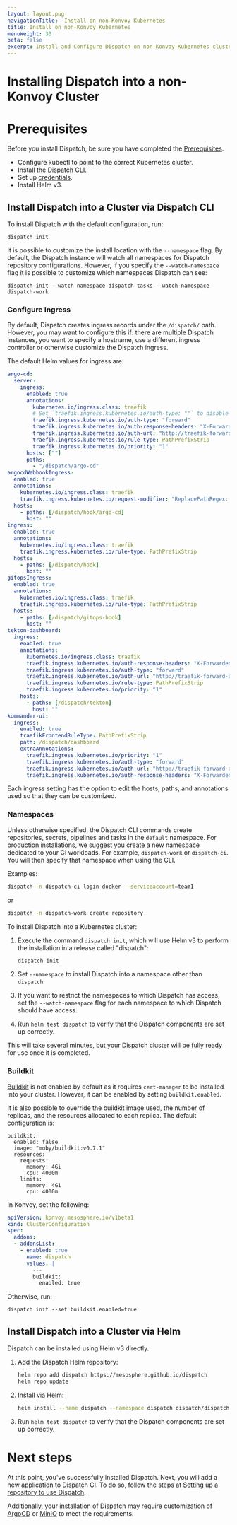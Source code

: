```yaml
---
layout: layout.pug
navigationTitle:  Install on non-Konvoy Kubernetes
title: Install on non-Konvoy Kubernetes
menuWeight: 30
beta: false
excerpt: Install and Configure Dispatch on non-Konvoy Kubernetes clusters.
---
```

# Installing Dispatch into a non-Konvoy Cluster

# Prerequisites

Before you install Dispatch, be sure you have completed the [Prerequisites](../prerequisites/).

* Configure kubectl to point to the correct Kubernetes cluster.
* Install the [Dispatch CLI](../cli/).
* Set up [credentials](../../tutorials/ci_tutorials/credentials/).
* Install Helm v3.

## Install Dispatch into a Cluster via Dispatch CLI

To install Dispatch with the default configuration, run:

```
dispatch init
```

It is possible to customize the install location with the `--namespace` flag. By default, the Dispatch instance will watch all namespaces for Dispatch repository configurations. However, if you specify the `--watch-namespace` flag it is possible to customize which namespaces Dispatch can see:

```
dispatch init --watch-namespace dispatch-tasks --watch-namespace dispatch-work
```

### Configure Ingress

By default, Dispatch creates ingress records under the `/dispatch/` path. However, you may want to configure this if: there are multiple Dispatch instances, you want to specify a hostname, use a different ingress controller or otherwise customize the Dispatch ingress.

The default Helm values for ingress are:

```yaml
argo-cd:
  server:
    ingress:
      enabled: true
      annotations:
        kubernetes.io/ingress.class: traefik
        # Set `traefik.ingress.kubernetes.io/auth-type: ""` to disable traefik-forward-auth.
        traefik.ingress.kubernetes.io/auth-type: "forward"
        traefik.ingress.kubernetes.io/auth-response-headers: "X-Forwarded-User"
        traefik.ingress.kubernetes.io/auth-url: "http://traefik-forward-auth-kubeaddons.kubeaddons.svc.cluster.local:4181/"
        traefik.ingress.kubernetes.io/rule-type: PathPrefixStrip
        traefik.ingress.kubernetes.io/priority: "1"
      hosts: [""]
      paths:
        - "/dispatch/argo-cd"
argocdWebhookIngress:
  enabled: true
  annotations:
    kubernetes.io/ingress.class: traefik
    traefik.ingress.kubernetes.io/request-modifier: "ReplacePathRegex: ^(.*) /api/webhook"
  hosts:
    - paths: [/dispatch/hook/argo-cd]
      host: ""
ingress:
  enabled: true
  annotations:
    kubernetes.io/ingress.class: traefik
    traefik.ingress.kubernetes.io/rule-type: PathPrefixStrip
  hosts:
    - paths: [/dispatch/hook]
      host: ""
gitopsIngress:
  enabled: true
  annotations:
    kubernetes.io/ingress.class: traefik
    traefik.ingress.kubernetes.io/rule-type: PathPrefixStrip
  hosts:
    - paths: [/dispatch/gitops-hook]
      host: ""
tekton-dashboard:
  ingress:
    enabled: true
    annotations:
      kubernetes.io/ingress.class: traefik
      traefik.ingress.kubernetes.io/auth-response-headers: "X-Forwarded-User"
      traefik.ingress.kubernetes.io/auth-type: "forward"
      traefik.ingress.kubernetes.io/auth-url: "http://traefik-forward-auth-kubeaddons.kubeaddons.svc.cluster.local:4181/"
      traefik.ingress.kubernetes.io/rule-type: PathPrefixStrip
      traefik.ingress.kubernetes.io/priority: "1"
    hosts:
      - paths: [/dispatch/tekton]
        host: ""
kommander-ui:
  ingress:
    enabled: true
    traefikFrontendRuleType: PathPrefixStrip
    path: /dispatch/dashboard
    extraAnnotations:
      traefik.ingress.kubernetes.io/priority: "1"
      traefik.ingress.kubernetes.io/auth-type: "forward"
      traefik.ingress.kubernetes.io/auth-url: "http://traefik-forward-auth-kubeaddons.kubeaddons.svc.cluster.local:4181/"
      traefik.ingress.kubernetes.io/auth-response-headers: "X-Forwarded-User"
```

Each ingress setting has the option to edit the hosts, paths, and annotations used so that they can be customized.

### Namespaces

Unless otherwise specified, the Dispatch CLI commands create repositories, secrets, pipelines and tasks in the `default` namespace. For production installations, we suggest you create a new namespace dedicated to your CI workloads. For example, `dispatch-work` or `dispatch-ci`. You will then specify that namespace when using the CLI.

Examples:

```bash
dispatch -n dispatch-ci login docker --serviceaccount=team1
```

or

```bash
dispatch -n dispatch-work create repository
```

To install Dispatch into a Kubernetes cluster:

1.  Execute the command `dispatch init`, which will use Helm v3 to perform the installation in a release called "dispatch":

    ```bash
    dispatch init
    ```

1. Set `--namespace` to install Dispatch into a namespace other than `dispatch`.
1. If you want to restrict the namespaces to which Dispatch has access, set the `--watch-namespace` flag for each namespace to which Dispatch should have access.
1. Run `helm test dispatch` to verify that the Dispatch components are set up correctly.

This will take several minutes, but your Dispatch cluster will be fully ready for use once it is completed.

### Buildkit

[Buildkit](https://github.com/moby/buildkit) is not enabled by default as it requires `cert-manager` to be installed into your cluster. However, it can be enabled by setting `buildkit.enabled`.

It is also possible to override the buildkit image used, the number of replicas, and the resources allocated to each replica. The default configuration is:

```
buildkit:
  enabled: false
  image: "moby/buildkit:v0.7.1"
  resources:
    requests:
      memory: 4Gi
      cpu: 4000m
    limits:
      memory: 4Gi
      cpu: 4000m
```

In Konvoy, set the following:

```yaml
apiVersion: konvoy.mesosphere.io/v1beta1
kind: ClusterConfiguration
spec:
  addons:
  - addonsList:
    - enabled: true
      name: dispatch
      values: |
        ---
        buildkit:
          enabled: true
```

Otherwise, run:

```
dispatch init --set buildkit.enabled=true
```

## Install Dispatch into a Cluster via Helm

Dispatch can be installed using Helm v3 directly.

1. Add the Dispatch Helm repository:

    ```bash
    helm repo add dispatch https://mesosphere.github.io/dispatch
    helm repo update
    ```

2. Install via Helm:

    ```bash
    helm install --name dispatch --namespace dispatch dispatch/dispatch
    ```

3. Run `helm test dispatch` to verify that the Dispatch components are set up correctly.

# Next steps

At this point, you've successfully installed Dispatch. Next, you will add a new application to Dispatch CI. To do so, follow the steps
at [Setting up a repository to use Dispatch](../../tutorials/ci_tutorials/repo-setup/).

Additionally, your installation of Dispatch may require customization of [ArgoCD](../configure-argocd/) or [MinIO](../configure-minio/) to meet the requirements.
